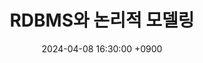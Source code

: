 ---
title: RDBMS와 논리적 모델링
date: 2024-04-08 16:30:00 +0900
categories: [Information]
tags: [information]     # TAG names should always be lowercase
authors: [LoafingCat]
---